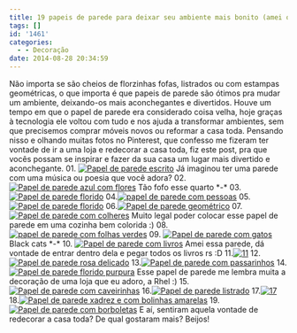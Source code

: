 ```yaml
---
title: 19 papeis de parede para deixar seu ambiente mais bonito (amei o número 12)
tags: []
id: '1461'
categories:
  - - Decoração
date: 2014-08-28 20:34:59
---
```


Não importa se são cheios de florzinhas fofas, listrados ou com estampas geométricas, o que importa é que papeis de parede são ótimos pra mudar um ambiente, deixando-os mais aconchegantes e divertidos. Houve um tempo em que o papel de parede era considerado coisa velha, hoje graças à tecnologia ele voltou com tudo e nos ajuda a transformar ambientes, sem que precisemos comprar móveis novos ou reformar a casa toda. Pensando nisso e olhando muitas fotos no Pinterest, que confesso me fizeram ter vontade de ir a uma loja e redecorar a casa toda, fiz este post, pra que vocês possam se inspirar e fazer da sua casa um lugar mais divertido e aconchegante. 01. [![Papel de parede escrito ](/images/2014/08/01-632x1024.jpg)](/images/2014/08/01.jpg) Já imaginou ter uma parede com uma música ou poesia que você adora? 02. [![Papel de parede azul com flores ](/images/2014/08/02.jpg)](/images/2014/08/02.jpg) Tão fofo esse quarto \*-\* 03.[![Papel de parede florido](/images/2014/08/03-683x1024.jpg)](/images/2014/08/03.jpg) 04.[![papel de parede com pessoas ](/images/2014/08/04-685x1024.jpg)](/images/2014/08/04.jpg) 05.[![Papel de parede florido ](/images/2014/08/05.jpg)](/images/2014/08/05.jpg) 06.[![Papel de parede geométrico ](/images/2014/08/06-678x1024.jpg)](/images/2014/08/06.jpg) 07. [![Papel de parede com colheres ](/images/2014/08/07.jpg)](/images/2014/08/07.jpg) Muito legal poder colocar esse papel de parede em uma cozinha bem colorida :) 08.[![papel de parede com folhas verdes ](/images/2014/08/08.jpg)](/images/2014/08/08.jpg) 09. [![Papel de parede com gatos](/images/2014/08/09.jpg)](/images/2014/08/09.jpg) Black cats \*-\* 10. [![Papel de parede com livros ](/images/2014/08/10.jpg)](/images/2014/08/10.jpg) Amei essa parede, dá vontade de entrar dentro dela e pegar todos os livros rs :D 11.[![11](/images/2014/08/11-682x1024.jpg)](/images/2014/08/11.jpg) 12.[![Papel de parede rosa delicado ](/images/2014/08/12.jpg)](/images/2014/08/12.jpg) 13.[![Papel de parede com passarinhos ](/images/2014/08/13-682x1024.jpg)](/images/2014/08/13.jpg) 14. [![Papel de parede florido purpura ](/images/2014/08/14.jpg)](/images/2014/08/14.jpg) Esse papel de parede me lembra muita a decoração de uma loja que eu adoro, a Rhel :) 15.[![Papel de parede com caveirinhas ](/images/2014/08/15-682x1024.jpg)](/images/2014/08/15.jpg) 16.[![Papel de parede listrado ](/images/2014/08/16-696x1024.jpg)](/images/2014/08/16.jpg) 17.[![17](/images/2014/08/17.jpg)](/images/2014/08/17.jpg) 18.[![Papel de parede xadrez e com bolinhas amarelas ](/images/2014/08/18.jpg)](/images/2014/08/18.jpg) 19.[![Papel de parede com borboletas ](/images/2014/08/19-683x1024.jpg)](/images/2014/08/19.jpg) E aí, sentiram aquela vontade de redecorar a casa toda? De qual gostaram mais? Beijos!
